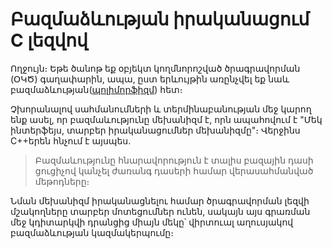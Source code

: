 Բազմաձևության իրականացում C լեզվով
=============================
  Ողջույն։ Եթե ծանոթ եք օբյեկտ կողմնորոշված ծրագրավորման (ՕԿԾ) գաղափարին, ապա, ըստ երևույթին առընչվել եք նաև բազմաձևության([պոլիմորֆիզմ](http://en.wikipedia.org/wiki/Polymorphism_%28computer_science%29)) հետ։ 

  Չխորանալով սահմանումների և տերմինաբանության մեջ կարող ենք ասել, որ բազմաևությունը մեխանիզմ է, որն ապահովում է "Մեկ ինտերֆեյս, տարբեր իրականացումներ մեխանիզմը"։ Վերջինս C++երեն հնչում է այսպես.
  
>  Բազմաևությունը հնարավորություն է տալիս բազային դասի ցուցիչով կանչել ժառանգ դասերի համար վերասահմանված մեթոդները։ 
  
  Նման մեխանիզմ իրականացնելու համար ծրագրավորման լեզվի մշակողները տարբեր մոտեցումներ ունեն, սակայն այս գրառման մեջ կդիտարկվի դրանցից միայն մեկը՝ վիրտուալ աղուսյակով բազմաձևության կազմակերպումը։ 
